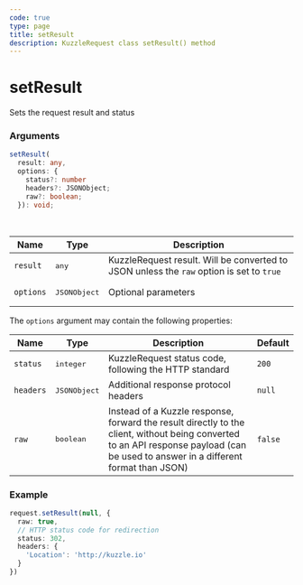 ```yaml
---
code: true
type: page
title: setResult
description: KuzzleRequest class setResult() method
---
```


# setResult

Sets the request result and status

### Arguments

```ts
setResult(
  result: any,
  options: {
    status?: number
    headers?: JSONObject;
    raw?: boolean;
  }): void;
```

</br>

| Name | Type | Description                      |
|------|------|----------------------------------|
| `result` | <pre>any</pre> | KuzzleRequest result. Will be converted to JSON unless the `raw` option is set to `true` |
| `options` | <pre>JSONObject</pre> | Optional parameters |

The `options` argument may contain the following properties:

| Name | Type | Description                      | Default |
|------|------|----------------------------------|---------|
| `status` | <pre>integer</pre> | KuzzleRequest status code, following the HTTP standard | `200` |
| `headers` | <pre>JSONObject</pre> | Additional response protocol headers | `null` |
| `raw` | <pre>boolean</pre> | Instead of a Kuzzle response, forward the result directly to the client, without being converted to an API response payload (can be used to answer in a different format than JSON) | `false` |

### Example

```ts
request.setResult(null, {
  raw: true,
  // HTTP status code for redirection
  status: 302,
  headers: {
    'Location': 'http://kuzzle.io'
  }
})
```
